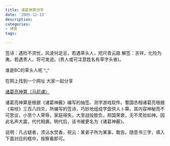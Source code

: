 ```yaml
---
title: 诸葛神算测字
date: '2005-12-13'
description:
categories:
- 博客
tags:

---
```

签诗：遇险不须忧，风波何足忌，若遇草头人，咫尺青云路
解签：吉祥，化险为夷，若遇贵人，将可发迹。(贵人或可注意姓名有草字头者)。

谁是BC的草头人呢 ^_^

在网上找到一个网址 大家一起分享

[诸葛亮神算（马前课）](http://www.95003.net/cp/mysms/suanming/zg_contents.asp)

诸葛亮神算是根据《诸葛神薮》编写的抽签、测字游戏软件。蜀国丞相诸葛亮根据《易经》三百八四爻，所编写的签诗，巧妙地组成字盘供人卜算。其内容神秘而不可思议，小至个人荣辱，家庭得失，大至战役胜负，邦国荣衰，无不灵验如神。因此名声大震，代代相袭。明代后，该书被更名为《诸葛神薮》。

说明：凡占疑者，须沾水焚香，祝云：某弟子所为某事，敢告。随意书三字，填入下面对应的框中，按察看即可。